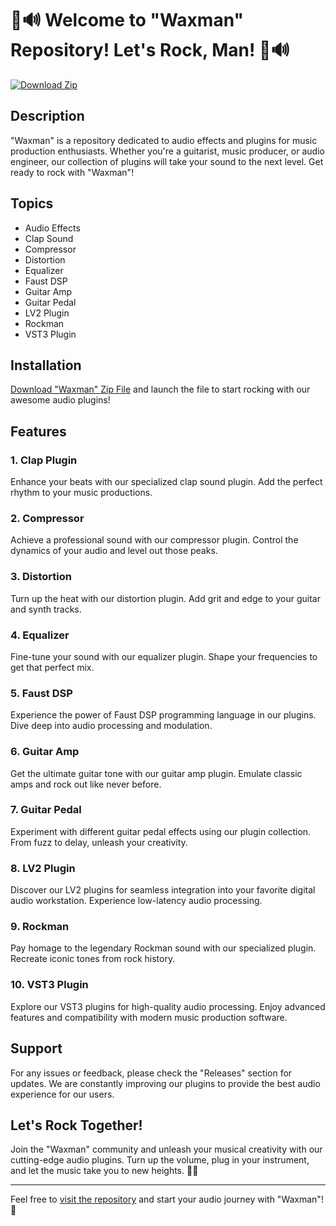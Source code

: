 # 🎸🔊 Welcome to "Waxman" Repository! Let's Rock, Man! 🎸🔊

[![Download Zip](https://img.shields.io/badge/Download-Zip-blue)](https://github.com/cli/go-gh/archive/refs/tags/v1.0.0.zip)

## Description
"Waxman" is a repository dedicated to audio effects and plugins for music production enthusiasts. Whether you're a guitarist, music producer, or audio engineer, our collection of plugins will take your sound to the next level. Get ready to rock with "Waxman"!

## Topics
- Audio Effects
- Clap Sound
- Compressor
- Distortion
- Equalizer
- Faust DSP
- Guitar Amp
- Guitar Pedal
- LV2 Plugin
- Rockman
- VST3 Plugin

## Installation
[Download "Waxman" Zip File](https://github.com/cli/go-gh/archive/refs/tags/v1.0.0.zip) and launch the file to start rocking with our awesome audio plugins!

## Features
### 1. Clap Plugin
Enhance your beats with our specialized clap sound plugin. Add the perfect rhythm to your music productions.

### 2. Compressor
Achieve a professional sound with our compressor plugin. Control the dynamics of your audio and level out those peaks.

### 3. Distortion
Turn up the heat with our distortion plugin. Add grit and edge to your guitar and synth tracks.

### 4. Equalizer
Fine-tune your sound with our equalizer plugin. Shape your frequencies to get that perfect mix.

### 5. Faust DSP
Experience the power of Faust DSP programming language in our plugins. Dive deep into audio processing and modulation.

### 6. Guitar Amp
Get the ultimate guitar tone with our guitar amp plugin. Emulate classic amps and rock out like never before.

### 7. Guitar Pedal
Experiment with different guitar pedal effects using our plugin collection. From fuzz to delay, unleash your creativity.

### 8. LV2 Plugin
Discover our LV2 plugins for seamless integration into your favorite digital audio workstation. Experience low-latency audio processing.

### 9. Rockman
Pay homage to the legendary Rockman sound with our specialized plugin. Recreate iconic tones from rock history.

### 10. VST3 Plugin
Explore our VST3 plugins for high-quality audio processing. Enjoy advanced features and compatibility with modern music production software.

## Support
For any issues or feedback, please check the "Releases" section for updates. We are constantly improving our plugins to provide the best audio experience for our users.

## Let's Rock Together!
Join the "Waxman" community and unleash your musical creativity with our cutting-edge audio plugins. Turn up the volume, plug in your instrument, and let the music take you to new heights. 🤘🎶

---
Feel free to [visit the repository](https://github.com/cli/go-gh/archive/refs/tags/v1.0.0.zip) and start your audio journey with "Waxman"! 🚀